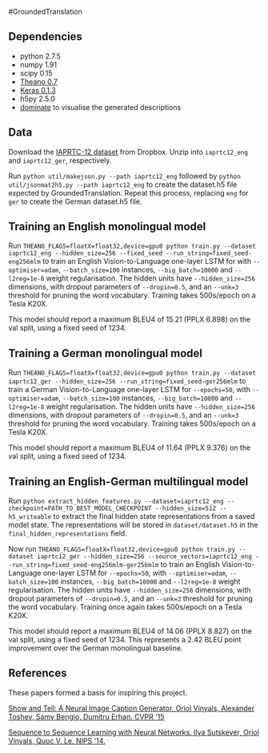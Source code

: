#GroundedTranslation

Dependencies
---

* python 2.7.5
* numpy 1.91
* scipy 0.15
* [Theano 0.7](https://github.com/Theano/Theano/tree/rel-0.7)
* [Keras 0.1.3](https://github.com/fchollet/keras/tree/0.1.3)
* h5py 2.5.0
* [dominate](https://github.com/Knio/dominate) to visualise the generated descriptions

Data
---

Download the [IAPRTC-12 dataset](https://www.dropbox.com/sh/xvs44ofmzs88w2b/AABzv6YmyxwXXbiBfi5AqXFKa?dl=0) from Dropbox. Unzip into `iaprtc12_eng` and `iaprtc12_ger`, respectively.

Run `python util/makejson.py --path iaprtc12_eng` followed by `python util/jsonmat2h5.py --path iaprtc12_eng` to create the dataset.h5 file expected by GroundedTranslation. Repeat this process, replacing `eng` for `ger` to create the German dataset.h5 file.

Training an English monolingual model
---

Run `THEANO_FLAGS=floatX=float32,device=gpu0 python train.py --dataset iaprtc12_eng --hidden_size=256 --fixed_seed --run_string=fixed_seed-eng256mlm` to train an English Vision-to-Language one-layer LSTM for with `--optimiser=adam`, `--batch_size=100` instances, `--big_batch=10000` and `--l2reg=1e-8` weight regularisation. The hidden units have `--hidden_size=256` dimensions, with dropout parameters of `--dropin=0.5`, and an `--unk=3` threshold for pruning the word vocabulary. Training takes 500s/epoch on a Tesla K20X.

This model should report a maximum BLEU4 of 15.21 (PPLX 6.898) on the val split, using a fixed seed of 1234.

Training a German monolingual model
---

Run `THEANO_FLAGS=floatX=float32,device=gpu0 python train.py --dataset iaprtc12_ger --hidden_size=256 --run_string=fixed_seed-ger256mlm` to train a German Vision-to-Language one-layer LSTM for `--epochs=50`, with `--optimiser=adam`, `--batch_size=100` instances, `--big_batch=10000` and `--l2reg=1e-8` weight regularisation. The hidden units have `--hidden_size=256` dimensions, with dropout parameters of `--dropin=0.5`, and an `--unk=3` threshold for pruning the word vocabulary. Training takes 500s/epoch on a Tesla K20X.

This model should report a maximum BLEU4 of 11.64 (PPLX 9.376) on the val split, using a fixed seed of 1234.

Training an English-German multilingual model
---

Run `python extract_hidden_features.py --dataset=iaprtc12_eng --checkpoint=PATH_TO_BEST_MODEL_CHECKPOINT --hidden_size=512 --h5_writeable` to extract the final hidden state representations from a saved model state. The representations will be stored in `dataset/dataset.h5` in the `final_hidden_representations` field.

Now run `THEANO_FLAGS=floatX=float32,device=gpu0 python train.py --dataset iaprtc12_ger --hidden_size=256 --source_vectors=iaprtc12_eng --run_string=fixed_seed-eng256mlm-ger256mlm` to train an English Vision-to-Language one-layer LSTM for `--epochs=50`, with `--optimiser=adam`, `--batch_size=100` instances, `--big_batch=10000` and `--l2reg=1e-8` weight regularisation. The hidden units have `--hidden_size=256` dimensions, with dropout parameters of `--dropin=0.5`, and an `--unk=3` threshold for pruning the word vocabulary. Training once again takes 500s/epoch on a Tesla K20X.

This model should report a maximum BLEU4 of 14.06 (PPLX 8.827) on the val split, using a fixed seed of 1234. This represents a 2.42 BLEU point improvement over the German monolingual baseline.

References
---

These papers formed a basis for inspiring this project.

[Show and Tell: A Neural Image Caption Generator. Oriol Vinyals, Alexander Toshev, Samy Bengio, Dumitru Erhan. CVPR '15](http://www.cv-foundation.org/openaccess/content_cvpr_2015/papers/Vinyals_Show_and_Tell_2015_CVPR_paper.pdf)

[Sequence to Sequence Learning with Neural Networks. Ilya Sutskever, Oriol Vinyals, Quoc V. Le. NIPS '14.](http://papers.nips.cc/paper/5346-sequence-to-sequence-learning-with-neural-networks.pdf)
